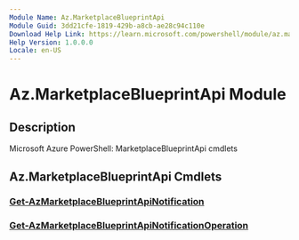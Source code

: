 ```yaml
---
Module Name: Az.MarketplaceBlueprintApi
Module Guid: 3dd21cfe-1819-429b-a8cb-ae28c94c110e
Download Help Link: https://learn.microsoft.com/powershell/module/az.marketplaceblueprintapi
Help Version: 1.0.0.0
Locale: en-US
---
```


# Az.MarketplaceBlueprintApi Module
## Description
Microsoft Azure PowerShell: MarketplaceBlueprintApi cmdlets

## Az.MarketplaceBlueprintApi Cmdlets
### [Get-AzMarketplaceBlueprintApiNotification](Get-AzMarketplaceBlueprintApiNotification.md)


### [Get-AzMarketplaceBlueprintApiNotificationOperation](Get-AzMarketplaceBlueprintApiNotificationOperation.md)


